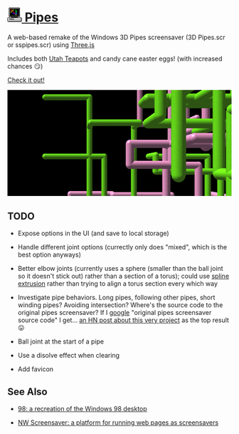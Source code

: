# [![](images/meta/icon-32x32.png) Pipes](https://1j01.github.io/pipes/)

A web-based remake of the Windows 3D Pipes screensaver (3D Pipes.scr or sspipes.scr) using [Three.js](https://threejs.org/)

Includes both [Utah Teapots](https://en.wikipedia.org/wiki/Utah_teapot) and candy cane easter eggs! (with increased chances 😏)

[Check it out!](https://1j01.github.io/pipes/)

[![](images/meta/screencap.gif)](https://1j01.github.io/pipes/)

## TODO

* Expose options in the UI (and save to local storage)

* Handle different joint options (currectly only does "mixed", which is the best option anyways)

* Better elbow joints (currently uses a sphere (smaller than the ball joint so it doesn't stick out) rather than a section of a torus);
could use [spline extrusion](https://threejs.org/examples/#webgl_geometry_extrude_splines) rather than trying to align a torus section every which way

* Investigate pipe behaviors.
Long pipes, following other pipes, short winding pipes?
Avoiding intersection?
Where's the source code to the original pipes screensaver?
If I [google](https://www.google.com/search?q=original+pipes+screensaver+source+code) "original pipes screensaver source code" I get...
[an HN post about this very project](https://news.ycombinator.com/item?id=10609822) as the top result 😛

* Ball joint at the start of a pipe

* Use a disolve effect when clearing

* Add favicon

## See Also

* [98: a recreation of the Windows 98 desktop](https://github.com/1j01/98)

* [NW Screensaver: a platform for running web pages as screensavers](https://github.com/1j01/nw-screensaver)
